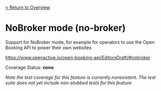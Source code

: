 [< Return to Overview](../../README.md)
# NoBroker mode (no-broker)

Support for NoBroker mode, for example for operators to use the Open Booking API to power their own websites


https://www.openactive.io/open-booking-api/EditorsDraft/#nobroker

Coverage Status: **none**


*Note the test coverage for this feature is currently nonexistent. The test suite does not yet include non-stubbed tests for this feature.*



